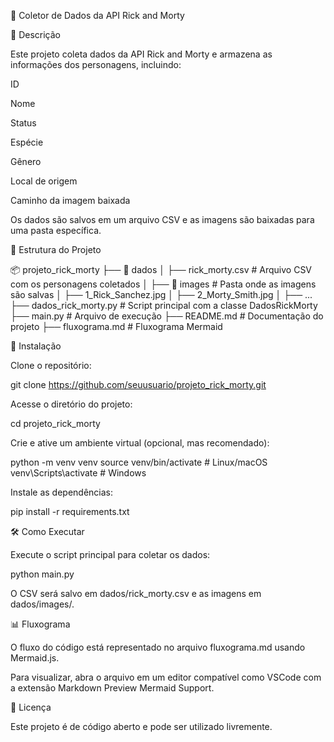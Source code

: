 📌 Coletor de Dados da API Rick and Morty

📖 Descrição

Este projeto coleta dados da API Rick and Morty e armazena as informações dos personagens, incluindo:

ID

Nome

Status

Espécie

Gênero

Local de origem

Caminho da imagem baixada

Os dados são salvos em um arquivo CSV e as imagens são baixadas para uma pasta específica.

📂 Estrutura do Projeto

📦 projeto_rick_morty
 ├── 📂 dados
 │   ├── rick_morty.csv  # Arquivo CSV com os personagens coletados
 │   ├── 📂 images       # Pasta onde as imagens são salvas
 │       ├── 1_Rick_Sanchez.jpg
 │       ├── 2_Morty_Smith.jpg
 │       ├── ...
 ├── dados_rick_morty.py # Script principal com a classe DadosRickMorty
 ├── main.py             # Arquivo de execução
 ├── README.md           # Documentação do projeto
 ├── fluxograma.md       # Fluxograma Mermaid

🚀 Instalação

Clone o repositório:

git clone https://github.com/seuusuario/projeto_rick_morty.git

Acesse o diretório do projeto:

cd projeto_rick_morty

Crie e ative um ambiente virtual (opcional, mas recomendado):

python -m venv venv
source venv/bin/activate  # Linux/macOS
venv\Scripts\activate  # Windows

Instale as dependências:

pip install -r requirements.txt

🛠️ Como Executar

Execute o script principal para coletar os dados:

python main.py

O CSV será salvo em dados/rick_morty.csv e as imagens em dados/images/.

📊 Fluxograma

O fluxo do código está representado no arquivo fluxograma.md usando Mermaid.js.

Para visualizar, abra o arquivo em um editor compatível como VSCode com a extensão Markdown Preview Mermaid Support.

📜 Licença

Este projeto é de código aberto e pode ser utilizado livremente.

